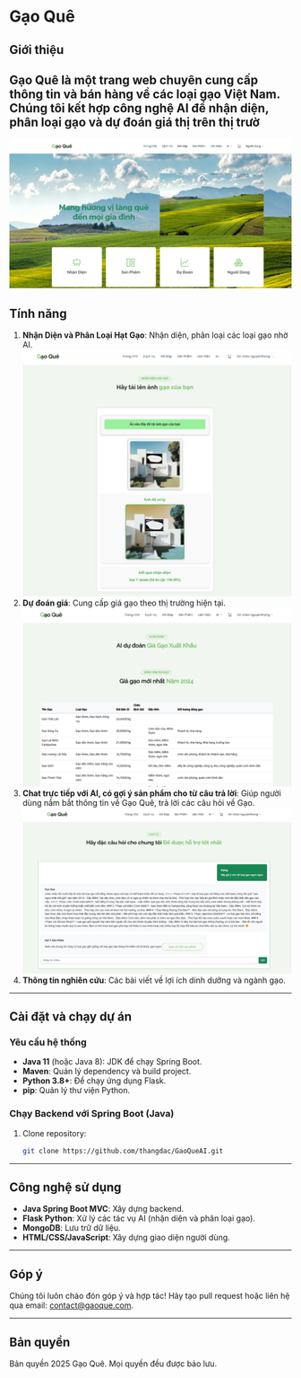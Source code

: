 # Gạo Quê

## Giới thiệu
Gạo Quê là một trang web chuyên cung cấp thông tin và bán hàng về các loại gạo Việt Nam. Chúng tôi kết hợp công nghệ AI để nhận diện, phân loại gạo và dự đoán giá thị trên thị trườ
---
![Hình ảnh minh họa](https://raw.githubusercontent.com/thangdac/GaoQueAI/refs/heads/master/Screenshot%202025-03-10%20010923.png)

## Tính năng
1. **Nhận Diện và Phân Loại Hạt Gạo**: Nhận diện, phân loại các loại gạo nhờ AI.
![Hình ảnh minh họa](https://raw.githubusercontent.com/thangdac/GaoQueAI/refs/heads/master/Screenshot%202025-03-10%20012623.png)
2. **Dự đoán giá**: Cung cấp giá gạo theo thị trường hiện tại.
![Hình ảnh minh họa](https://raw.githubusercontent.com/thangdac/GaoQueAI/refs/heads/master/Screenshot%202025-03-10%20012827.png)
3. **Chat trực tiếp với AI, có gợi ý sản phẩm cho từ câu trả lời**: Giúp người dùng nắm bắt thông tin về Gạo Quê, trả lời các câu hỏi về Gạo.
![Hình ảnh minh họa](https://raw.githubusercontent.com/thangdac/GaoQueAI/refs/heads/master/Screenshot%202025-03-10%20012945.png)
5. **Thông tin nghiên cứu**: Các bài viết về lợi ích dinh dưỡng và ngành gạo.

---

## Cài đặt và chạy dự án

### Yêu cầu hệ thống
- **Java 11** (hoặc Java 8): JDK để chạy Spring Boot.
- **Maven**: Quản lý dependency và build project.
- **Python 3.8+**: Để chạy ứng dụng Flask.
- **pip**: Quản lý thư viện Python.

### Chạy Backend với Spring Boot (Java)
1. Clone repository:
   ```bash
   git clone https://github.com/thangdac/GaoQueAI.git

---

## Công nghệ sử dụng
- **Java Spring Boot MVC**: Xây dựng backend.
- **Flask Python**: Xử lý các tác vụ AI (nhận diện và phân loại gạo).
- **MongoDB**: Lưu trữ dữ liệu.
- **HTML/CSS/JavaScript**: Xây dựng giao diện người dùng.
---

## Góp ý
Chúng tôi luôn chào đón góp ý và hợp tác! Hãy tạo pull request hoặc liên hệ qua email: [contact@gaoque.com](mailto:contact@gaoque.com).

---

## Bản quyền
Bản quyền 2025 Gạo Quê. Mọi quyền đều được bảo lưu.
